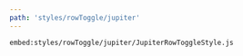 ```yaml
---
path: 'styles/rowToggle/jupiter'
---
```


`embed:styles/rowToggle/jupiter/JupiterRowToggleStyle.js`
